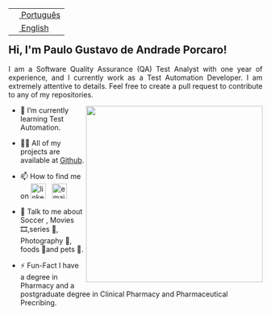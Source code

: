 <table align="right">
<tr><td><a href="README_PT.md"><img src="./images/br-flag.png" height="13"> Português</a></td></tr>
<tr><td><a href="README_eng.md"><img src="./images/us-flag.png" height="13"> English</a></td></tr>
</table>
</br>


## **Hi, I'm Paulo Gustavo de Andrade Porcaro!**
<p align="justify">I am a Software Quality Assurance (QA) Test Analyst with one year of experience, and I currently work as a Test Automation Developer. I am extremely attentive to details. Feel free to create a pull request to contribute to any of my repositories.</p>


<img align='right' src="./images/dog.gif" width="350"></h1>


- 🌱 I’m currently learning Test Automation.

- 👨‍💻 All of my projects are available at [Github](https://github.com/pgporcaro?tab=repositories).

- 📫 How to find me on <a href="https://www.linkedin.com/in/paulo-gustavo-de-andrade-porcaro-2062351b/"><img src="https://img.icons8.com/color/96/000000/linkedin.png" alt="linkedin" width="30px"/></a>&nbsp;&nbsp;&nbsp;<a href="mailto:pgporcaro@gmail.com"><img src="https://img.icons8.com/color/96/000000/gmail.png" alt="email" width="30px"/></a>&nbsp;&nbsp;&nbsp;

- 💬 Talk to me about Soccer , Movies 🎞️,series 🍿, Photography 📸, foods 🥢and pets 🐾.

- ⚡️ Fun-Fact I have a degree in Pharmacy and a postgraduate degree in Clinical Pharmacy and Pharmaceutical Precribing.
</br>
